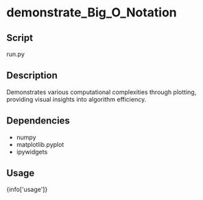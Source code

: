 # demonstrate_Big_O_Notation

## Script
run.py

## Description
Demonstrates various computational complexities through plotting, providing visual insights into algorithm efficiency.

## Dependencies
- numpy
- matplotlib.pyplot
- ipywidgets

## Usage
{info['usage']}

